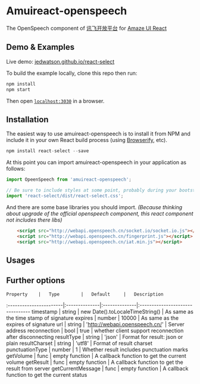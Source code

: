 Amuireact-openspeech
====================
The OpenSpeech component of [讯飞开放平台](http://www.xfyun.cn/) for [Amaze UI React](https://github.com/amazeui/amazeui-react)

## Demo & Examples

Live demo: [jedwatson.github.io/react-select](http://jedwatson.github.io/react-select/)

To build the example locally, clone this repo then run:

```javascript
npm install
npm start
```

Then open [`localhost:3030`](http://localhost:3030) in a browser.

## Installation
The easiest way to use amuireact-openspeech is to install it from NPM and include it in your own React build process (using [Browserify](http://browserify.org), etc).

```javascript
npm install react-select --save
```

At this point you can import amuireact-openspeech in your application as follows:

```js
import OpeenSpeech from 'amuireact-openspeech';

// Be sure to include styles at some point, probably during your bootstrapping
import 'react-select/dist/react-select.css';
```

And there are some base libraries you should import.
*(Because thinking about upgrade of the official openspeech component, this react component not includes there libs)*

```html
    <script src="http://webapi.openspeech.cn/socket.io/socket.io.js"></script>
    <script src="http://webapi.openspeech.cn/fingerprint.js"></script>
    <script src="http://webapi.openspeech.cn/iat.min.js"></script>
```

## Usages


## Further options


	Property	|	Type		|	Default		|	Description
:-----------------------|:--------------|:--------------|:--------------------------------
	timestamp	|	string	|	new Date().toLocaleTimeString()	|	As same as the time stamp of signature
  expires | number | 10000 | As same as the expires of signature
	url	|	string | 'http://webapi.openspeech.cn/' | Server address
	reconnection       |       bool    |      true        |  whether client support reconnection after disconnecting
	resultType 	|	string	|	'json'		|	Format for result: json or plain
	resultCharset  | string | 'utf8'  | Format of result charset
	punctuationType 	|	number	|	1	|	Whether result includes punctuation marks
	getVolume	|	func	|	empty function	|	A callback function to get the current volume
	getResult 	|	func	|	empty function	|	A callback function to get the result from server
	getCurrentMessage 	|	func	|	empty function		|	A callback function to get the current status